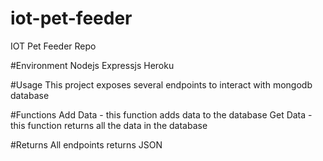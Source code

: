 # iot-pet-feeder
IOT Pet Feeder Repo

#Environment
Nodejs
Expressjs
Heroku

#Usage
This project exposes several endpoints to interact with mongodb database

#Functions
Add Data - this function adds data to the database
Get Data - this function returns all the data in the database

#Returns
All endpoints returns JSON
